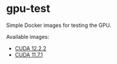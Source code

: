 # gpu-test
Simple Docker images for testing the GPU.

Available images:

* [CUDA 12.2.2](cuda12.2.2)
* [CUDA 11.7.1](cuda11.7.1)
